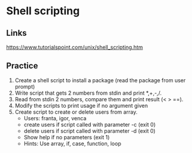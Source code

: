 # Shell scripting

## Links
https://www.tutorialspoint.com/unix/shell_scripting.htm

## Practice
1. Create a shell script to install a package (read the package from user prompt)
2. Write script that gets 2 numbers from stdin and print *,+,-,/.
3. Read from stdin 2 numbers, compare them and print result (< > ==).
4. Modify the scripts to print usage if no argument given
5. Create script to create or delete users from array.
    - Users: franta, igor, venca
    - create users if script called with parameter -c (exit 0)
    - delete users if script called with parameter -d (exit 0)
    - Show help if no parameters (exit 1)
    - Hints: Use array, if, case, function, loop 
